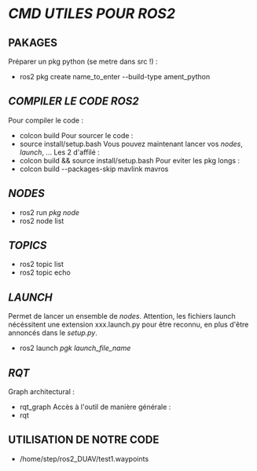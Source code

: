 # *CMD UTILES POUR ROS2*

## PAKAGES
Préparer un pkg python (se metre dans src !) :
 - ros2 pkg create name_to_enter --build-type ament_python

## *COMPILER LE CODE ROS2*
Pour compiler le code :
 - colcon build
Pour sourcer le code :
 - source install/setup.bash
Vous pouvez maintenant lancer vos _nodes_, _launch_, ...
Les 2 d'affilé :
 - colcon build && source install/setup.bash
Pour eviter les pkg longs :
 - colcon build --packages-skip mavlink mavros

## *NODES*
 - ros2 run _pkg node_
 - ros2 node list

## *TOPICS*
 - ros2 topic list
 - ros2 topic echo

## *LAUNCH*
Permet de lancer un ensemble de _nodes_. Attention, les fichiers launch nécéssitent une extension xxx.launch.py pour être reconnu, en plus d'être annoncés dans le _setup.py_.
 - ros2 launch _pgk launch\_file\_name_

## *RQT*
Graph architectural :
 - rqt_graph
Accès à l'outil de manière générale :
 - rqt

## UTILISATION DE NOTRE CODE
 - /home/step/ros2_DUAV/test1.waypoints